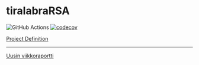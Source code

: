 # tiralabraRSA
![GitHub Actions](https://github.com/KyperCT/tiralabraRSA/workflows/labra-ci/badge.svg)
[![codecov](https://codecov.io/gh/KyperCT/tiralabraRSA/branch/main/graph/badge.svg?token=011RDB7DVY)](https://codecov.io/gh/KyperCT/tiralabraRSA)



[Project Definition](https://github.com/KyperCT/tiralabraRSA/blob/main/documentation/projectdefenition.md)

---

[Uusin viikkoraportti](https://github.com/KyperCT/tiralabraRSA/blob/main/documentation/viikkoraportti%201.md)
